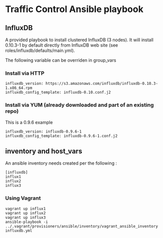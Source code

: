 # Traffic Control Ansible playbook

## InfluxDB

A provided playbook to install clustered InfluxDB (3 nodes). It will install 0.10.3-1 by default directly from InfluxDB web site (see roles/influxdb/defaults/main.yml).

The following variable can be overriden in group_vars

### Install via HTTP

``` 
influxdb_version: https://s3.amazonaws.com/influxdb/influxdb-0.10.3-1.x86_64.rpm
influxdb_config_template: influxdb-0.10.conf.j2
```

### Install via YUM (already downloaded and part of an existing repo)

This is a 0.9.6 example

```
influxdb_version: influxdb-0.9.6-1
influxdb_config_template: influxdb-0.9.6-1.conf.j2
```

## inventory and host_vars

An ansible inventory needs created per the following :

```
[influxdb]
influx1
influx2
influx3
```

### Using Vagrant

```
vagrant up influx1
vagrant up influx2
vagrant up influx3
ansible-playbook -i ../.vagrant/provisioners/ansible/inventory/vagrant_ansible_inventory influxdb.yml
```

